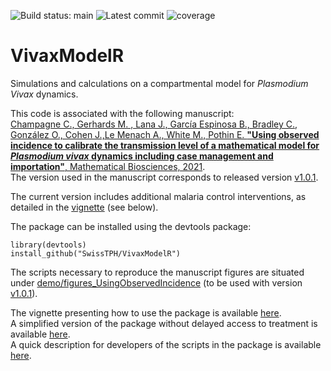 ![Build status: main](https://img.shields.io/github/workflow/status/SwissTPH/VivaxModelR/check.yml?branch=master&style=flat-square)
![Latest commit](https://img.shields.io/github/last-commit/SwissTPH/VivaxModelR/main?style=flat-square)
![coverage](https://img.shields.io/endpoint?url=https://gist.githubusercontent.com/clchampag/691fea8285290758f43b48ce17806edd/raw/vivax_sto.json)

# VivaxModelR

Simulations and calculations on a compartmental model for *Plasmodium Vivax* dynamics.

This code is associated with the following manuscript:  
[Champagne C., Gerhards M. , Lana J., García Espinosa B., Bradley C., González O., Cohen J.,Le Menach A., White M., Pothin E.  **"Using observed incidence to calibrate the transmission level of a mathematical model for *Plasmodium vivax* dynamics including case management and importation"**, Mathematical Biosciences, 2021](https://www.sciencedirect.com/science/article/pii/S0025556421001541).  
The version used in the manuscript corresponds to released version [v1.0.1](https://github.com/SwissTPH/VivaxModelR/tree/v1.0.1).

The current version includes additional malaria control interventions, as detailed in the [vignette](https://swisstph.github.io/VivaxModelR/articles/vivaxmodelr.html) (see below).

The package can be installed using the devtools package:  

```{r}
library(devtools)  
install_github("SwissTPH/VivaxModelR")
```

The scripts necessary to reproduce the manuscript figures are situated under [demo/figures_UsingObservedIncidence](https://github.com/SwissTPH/VivaxModelR/tree/main/demo/figures_UsingObservedIncidence) (to be used with version [v1.0.1](https://github.com/SwissTPH/VivaxModelR/tree/v1.0.1)).  


The vignette presenting how to use the package is available [here](https://swisstph.github.io/VivaxModelR/articles/vivaxmodelr_delay.html).  
A simplified version of the package without delayed access to treatment is available [here](https://swisstph.github.io/VivaxModelR/articles/vivaxmodelr.html).  
A quick description for developers of the scripts in the package is available [here](https://swisstph.github.io/VivaxModelR/articles/vivaxmodelr_dev_doc.html).

